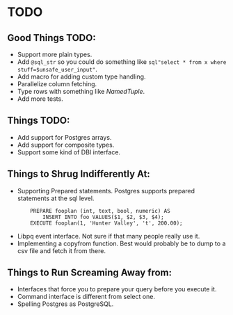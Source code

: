 
# TODO

## Good Things TODO:
* Support more plain types.
* Add `@sql_str` so you could do something like `sql"select * from x where stuff=$unsafe_user_input"`.
* Add macro for adding custom type handling.
* Parallelize column fetching.
* Type rows with something like *NamedTuple*.
* Add more tests.

## Things TODO:
* Add support for Postgres arrays.
* Add support for composite types.
* Support some kind of DBI interface.

## Things to Shrug Indifferently At:
* Supporting Prepared statements.
    Postgres supports prepared statements at the sql level.
    ```
        PREPARE fooplan (int, text, bool, numeric) AS
            INSERT INTO foo VALUES($1, $2, $3, $4);
        EXECUTE fooplan(1, 'Hunter Valley', 't', 200.00);
    ```
* Libpq event interface.
    Not sure if that many people really use it.
* Implementing a copyfrom function.
    Best would probably be to dump to a csv file and fetch it from there.

## Things to Run Screaming Away from:
* Interfaces that force you to prepare your query before you execute it.
* Command interface is different from select one.
* Spelling Postgres as PostgreSQL.

